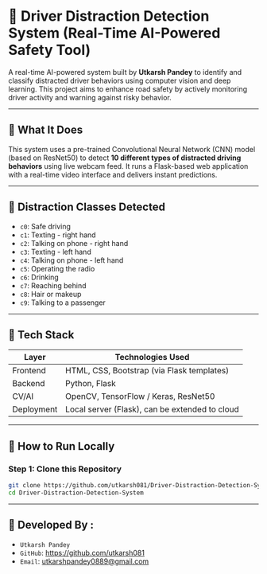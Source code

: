 # 🚗 Driver Distraction Detection System (Real-Time AI-Powered Safety Tool)

A real-time AI-powered system built by **Utkarsh Pandey** to identify and classify distracted driver behaviors using computer vision and deep learning. This project aims to enhance road safety by actively monitoring driver activity and warning against risky behavior.

---

## 🧠 What It Does

This system uses a pre-trained Convolutional Neural Network (CNN) model (based on ResNet50) to detect **10 different types of distracted driving behaviors** using live webcam feed. It runs a Flask-based web application with a real-time video interface and delivers instant predictions.

---

## 📸 Distraction Classes Detected

- `c0`: Safe driving
- `c1`: Texting - right hand
- `c2`: Talking on phone - right hand
- `c3`: Texting - left hand
- `c4`: Talking on phone - left hand
- `c5`: Operating the radio
- `c6`: Drinking
- `c7`: Reaching behind
- `c8`: Hair or makeup
- `c9`: Talking to a passenger

---

## 🧰 Tech Stack

| Layer        | Technologies Used                              |
|--------------|-------------------------------------------------|
| Frontend     | HTML, CSS, Bootstrap (via Flask templates)      |
| Backend      | Python, Flask                                   |
| CV/AI        | OpenCV, TensorFlow / Keras, ResNet50            |
| Deployment   | Local server (Flask), can be extended to cloud  |

---

## 🚀 How to Run Locally

### Step 1: Clone this Repository
```bash
git clone https://github.com/utkarsh081/Driver-Distraction-Detection-System.git
cd Driver-Distraction-Detection-System
```

---

## 👤 Developed By :
- `Utkarsh Pandey`
- `GitHub`: https://github.com/utkarsh081
- `Email`: utkarshpandey0889@gmail.com



